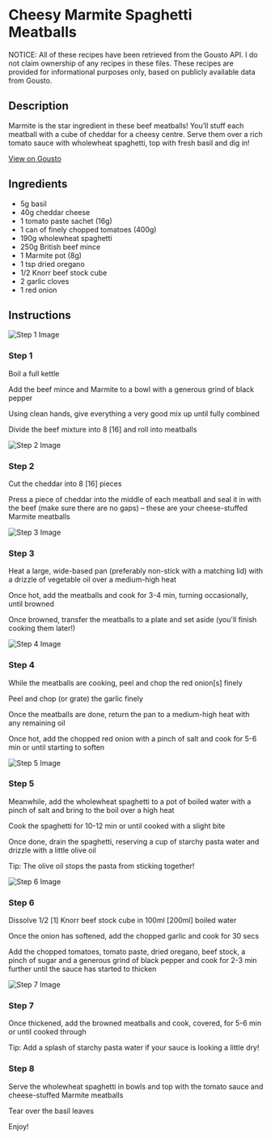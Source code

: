 # Cheesy Marmite Spaghetti Meatballs

NOTICE: All of these recipes have been retrieved from the Gousto API. I do not claim ownership of any recipes in these files. These recipes are provided for informational purposes only, based on publicly available data from Gousto.

## Description

Marmite is the star ingredient in these beef meatballs! You’ll stuff each meatball with a cube of cheddar for a cheesy centre. Serve them over a rich tomato sauce with wholewheat spaghetti, top with fresh basil and dig in!

[View on Gousto](https://www.gousto.co.uk/recipes/cookbook/cheesy-marmite-spaghetti-meatballs)

## Ingredients

- 5g basil
- 40g cheddar cheese
- 1 tomato paste sachet (16g)
- 1 can of finely chopped tomatoes (400g)
- 190g wholewheat spaghetti
- 250g British beef mince
- 1 Marmite pot (8g)
- 1 tsp dried oregano
- 1/2 Knorr beef stock cube
- 2 garlic cloves
- 1 red onion

## Instructions

![Step 1 Image](https://production-media.gousto.co.uk/cms/recipe-step-image/step-1-1603106667677-x200.jpg)

### Step 1

Boil a full kettle

Add the beef mince and Marmite to a bowl with a generous grind of black pepper

Using clean hands, give everything a very good mix up until fully combined

Divide the beef mixture into 8 <span class="text-danger">[16]</span> and roll into meatballs

![Step 2 Image](https://production-media.gousto.co.uk/cms/recipe-step-image/step-2-1603106828148-x200.jpg)

### Step 2

Cut the cheddar into 8 <span class="text-danger">[16]</span> pieces

Press a piece of cheddar into the middle of each meatball and seal it in with the beef (make sure there are no gaps) – these are your cheese-stuffed Marmite meatballs

![Step 3 Image](https://production-media.gousto.co.uk/cms/recipe-step-image/step-3-1-1603106845226-x200.jpg)

### Step 3

Heat a large, wide-based pan (preferably non-stick with a matching lid) with a drizzle of vegetable oil over a medium-high heat

Once hot, add the meatballs and cook for 3-4 min, turning occasionally, until browned

Once browned, transfer the meatballs to a plate and set aside (you'll finish cooking them later!)

![Step 4 Image](https://production-media.gousto.co.uk/cms/recipe-step-image/step-4-1603106856682-x200.jpg)

### Step 4

While the meatballs are cooking, peel and chop the red onion<span class="text-danger">[s] </span>finely

Peel and chop (or grate) the garlic finely

Once the meatballs are done, return the pan to a medium-high heat with any remaining oil

Once hot, add the chopped red onion with a pinch of salt and cook for 5-6 min or until starting to soften

![Step 5 Image](https://production-media.gousto.co.uk/cms/recipe-step-image/step-5-1603106876019-x200.jpg)

### Step 5

Meanwhile, add the wholewheat spaghetti to a pot of boiled water with a pinch of salt and bring to the boil over a high heat

Cook the spaghetti for 10-12 min or until cooked with a slight bite

Once done, drain the spaghetti, reserving a cup of starchy pasta water and drizzle with a little olive oil

Tip: The olive oil stops the pasta from sticking together!

![Step 6 Image](https://production-media.gousto.co.uk/cms/recipe-step-image/step-6-1603106888728-x200.jpg)

### Step 6

Dissolve 1/2 <span class="text-danger">[1]</span> Knorr beef stock cube in 100ml <span class="text-danger">[200ml]</span> boiled water

Once the onion has softened, add the chopped garlic and cook for 30 secs

Add the chopped tomatoes, tomato paste, dried oregano, beef stock, a pinch of sugar and a generous grind of black pepper and cook for 2-3 min further until the sauce has started to thicken

![Step 7 Image](https://production-media.gousto.co.uk/cms/recipe-step-image/step-7-1603106908405-x200.jpg)

### Step 7

Once thickened, add the browned meatballs and cook, covered, for 5-6 min or until cooked through

Tip: Add a splash of starchy pasta water if your sauce is looking a little dry!

### Step 8

Serve the wholewheat spaghetti in bowls and top with the tomato sauce and cheese-stuffed Marmite meatballs

Tear over the basil leaves

Enjoy!

